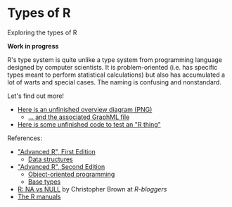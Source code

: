 # Types of R

Exploring the types of R

**Work in progress**

R's type system is quite unlike a type system from programming language designed by computer scientists.
It is problem-oriented (i.e. has specific types meant to perform statistical calculations) but also has accumulated 
a lot of warts and special cases. The naming is confusing and nonstandard.

Let's find out more!

- [Here is an unfinished overview diagram (PNG)](https://raw.githubusercontent.com/dtonhofer/rstudio_coding/master/types_of_R/R_Types.png)
   - [... and the associated GraphML file](https://raw.githubusercontent.com/dtonhofer/rstudio_coding/master/types_of_R/R_Types.graphml)
- [Here is some unfinished code to test an "R thing"](https://raw.githubusercontent.com/dtonhofer/rstudio_coding/master/types_of_R/jungle.r)

References:


- ["Advanced R", First Edition](http://adv-r.had.co.nz)
  - [Data structures](http://adv-r.had.co.nz/Data-structures.html)
- ["Advanced R", Second Edition](https://adv-r.hadley.nz/)
  - [Object-oriented programming](https://adv-r.hadley.nz/oo.html)
  - [Base types](https://adv-r.hadley.nz/base-types.html)
- [R: NA vs NULL](https://www.r-bloggers.com/r-na-vs-null/) by Christopher Brown at _R-bloggers_
- [The R manuals](https://cran.r-project.org/manuals.html)

